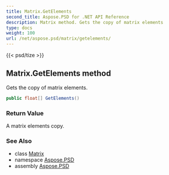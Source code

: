 ```yaml
---
title: Matrix.GetElements
second_title: Aspose.PSD for .NET API Reference
description: Matrix method. Gets the copy of matrix elements
type: docs
weight: 100
url: /net/aspose.psd/matrix/getelements/
---
```

{{< psd/tize >}}
## Matrix.GetElements method

Gets the copy of matrix elements.

```csharp
public float[] GetElements()
```

### Return Value

A matrix elements copy.

### See Also

* class [Matrix](../)
* namespace [Aspose.PSD](../../matrix/)
* assembly [Aspose.PSD](../../../)



